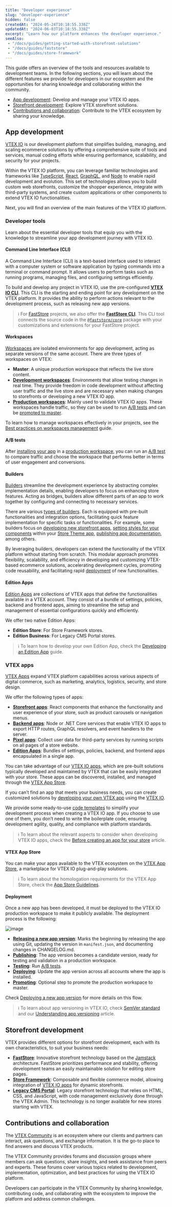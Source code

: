 ```yaml
---
title: "Developer experience"
slug: "developer-experience"
hidden: false
createdAt: "2024-05-24T10:18:55.338Z"
updatedAt: "2024-06-03T10:18:55.338Z"
excerpt: "Learn how our platform enhances the developer experience."
seeAlso:
 - "/docs/guides/getting-started-with-storefront-solutions"
 - "/docs/guides/faststore"
 - "/docs/guides/store-framework"
---
```


This guide offers an overview of the tools and resources available to development teams. In the following sections, you will learn about the different features we provide for developers in our ecosystem and the opportunities for sharing knowledge and collaborating within the community.

- [App development](#app-development): Develop and manage your VTEX IO apps.
- [Storefront development](#storefront-development): Explore VTEX storefront solutions.
- [Contributions and collaboration](#contributions-and-collaboration): Contribute to the VTEX ecosystem by sharing your knowledge.

## App development

[VTEX IO](https://developers.vtex.com/docs/guides/vtex-io-documentation-what-is-vtex-io) is our development platform that simplifies building, managing, and scaling ecommerce solutions by offering a comprehensive suite of tools and services, manual coding efforts while ensuring performance, scalability, and security for your projects.

Within the VTEX IO platform, you can leverage familiar technologies and frameworks like [TypeScript](https://www.typescriptlang.org/), [React](https://react.dev/), [GraphQL](https://graphql.org/), and [Node](https://nodejs.org/en) to enable rapid development and evolution. This set of technologies allows you to build custom web storefronts, customize the shopper experience, integrate with third-party systems, and create custom applications or other components to extend VTEX IO functionalities.

Next, you will find an overview of the main features of the VTEX IO platform.

### Developer tools

Learn about the essential developer tools that equip you with the knowledge to streamline your app development journey with VTEX IO.

#### Command Line Interface (CLI)

A Command Line Interface (CLI) is a text-based interface used to interact with a computer system or software application by typing commands into a terminal or command prompt. It allows users to perform tasks such as running programs, managing files, and configuring settings efficiently.

To build and develop any project in VTEX IO, use the pre-configured [**VTEX IO CLI**](https://developers.vtex.com/docs/guides/vtex-io-documentation-vtex-io-cli-installation-and-command-reference). This CLI is the starting and ending point for any development on the VTEX platform. It provides the ability to perform actions relevant to the development process, such as releasing new app versions.

>ℹ️ For [FastStore](https://developers.vtex.com/docs/guides/faststore/docs-what-is-faststore) projects, we also offer the [**FastStore CLI**](https://developers.vtex.com/docs/guides/faststore/getting-started-3-faststore-cli). This CLI tool connects the source code in the [`@faststore/core`](https://developers.vtex.com/docs/guides/faststore/project-structure-overview#packagejson) package with your customizations and extensions for your FastStore project.

#### Workspaces

[Workspaces](https://developers.vtex.com/docs/guides/vtex-io-documentation-workspace) are isolated environments for app development, acting as separate versions of the same account. There are three types of workspaces on VTEX:

- **Master**: A unique production workspace that reflects the live store content.
- [**Development workspaces**](https://developers.vtex.com/docs/guides/vtex-io-documentation-creating-a-development-workspace): Environments that allow testing changes in real time. They provide freedom in code development without affecting user traffic and the live store and are necessary when making changes to storefronts or developing a new VTEX IO app.
- [**Production workspaces**](https://developers.vtex.com/docs/guides/vtex-io-documentation-creating-a-production-workspace): Mainly used to validate VTEX IO apps. These workspaces handle traffic, so they can be used to run [A/B tests](#ab-tests) and can be [promoted to master](https://developers.vtex.com/docs/guides/vtex-io-documentation-promoting-a-workspace-to-master).

To learn how to manage workspaces effectively in your projects, see the [Best practices on workspaces management](https://developers.vtex.com/docs/guides/vtex-io-documentation-workspaces-best-practices) guide.

#### A/B tests

After [installing your app](https://developers.vtex.com/docs/guides/vtex-io-documentation-installing-an-app) in a [production workspace](https://developers.vtex.com/docs/guides/vtex-io-documentation-creating-a-production-workspace), you can run an [A/B test](https://developers.vtex.com/docs/guides/vtex-io-documentation-running-native-ab-testing) to compare traffic and choose the workspace that performs better in terms of user engagement and conversions.

#### Builders

[Builders](https://developers.vtex.com/docs/guides/vtex-io-documentation-builders) streamline the development experience by abstracting complex implementation details, enabling developers to focus on enhancing store features. Acting as bridges, builders allow different parts of an app to work together by configuring and connecting to necessary services.

There are various [types of builders](https://developers.vtex.com/docs/guides/vtex-io-documentation-builders#list-of-builders). Each is equipped with pre-built functionalities and integration options, facilitating quick feature implementation for specific tasks or functionalities. For example, some builders focus on [developing new storefront apps](https://developers.vtex.com/docs/guides/vtex-io-documentation-react-builder), [setting styles for your components](https://developers.vtex.com/docs/guides/vtex-io-documentation-styles-builder) within your [Store Theme app](https://developers.vtex.com/docs/guides/vtex-io-documentation-3-settingyourstoretheme), [publishing app documentation](https://developers.vtex.com/docs/guides/vtex-io-documentation-docs-builder), among others.

By leveraging builders, developers can extend the functionality of the VTEX platform without starting from scratch. This modular approach promotes flexibility, scalability, and efficiency in developing and customizing VTEX-based ecommerce solutions, accelerating development cycles, promoting code reusability, and facilitating rapid [deployment](#deployment) of new functionalities.

#### Edition Apps

[Edition Apps](https://developers.vtex.com/docs/guides/vtex-io-documentation-edition-app) are collections of VTEX apps that define the functionalities available in a VTEX account. They consist of a bundle of settings, policies, backend and frontend apps, aiming to streamline the setup and management of essential configurations quickly and efficiently.

We offer two native Edition Apps:

- **Edition Store**: For Store Framework stores.
- **Edition Business**: For Legacy CMS Portal stores.

>ℹ️ To learn how to develop your own Edition App, check the [Developing an Edition App](https://developers.vtex.com/docs/guides/vtex-io-documentation-configuring-an-edition-app) guide.

### VTEX apps

[VTEX Apps](https://developers.vtex.com/docs/guides/vtex-io-documentation-what-is-a-vtex-app) expand VTEX platform capabilities across various aspects of digital commerce, such as marketing, analytics, logistics, security, and store design.

We offer the following types of apps:

- [**Storefront apps**](https://developers.vtex.com/docs/guides/vtex-io-documentation-1-developing-storefront-apps-using-react-and-vtex-io): React components that enhance the functionality and user experience of your store, such as product carousels or navigation menus.
- [**Backend apps**](https://developers.vtex.com/docs/guides/vtex-io-documentation-service): Node or .NET Core services that enable VTEX IO apps to export HTTP routes, GraphQL resolvers, and event handlers to the server.
- [**Pixel apps**](https://developers.vtex.com/docs/guides/vtex-io-documentation-1-developnativeintegrationswithpixelapps): Collect user data for third-party services by running scripts on all pages of a store website.
- [**Edition Apps**](https://developers.vtex.com/docs/guides/vtex-io-documentation-edition-app): Bundles of settings, policies, backend, and frontend apps encapsulated in a single app.

You can take advantage of our [VTEX IO apps](https://developers.vtex.com/docs/vtex-io-apps), which are pre-built solutions typically developed and maintained by VTEX that can be easily integrated with your store. These apps can be discovered, installed, and managed through the [VTEX App Store](#vtex-app-store).

If you can’t find an app that meets your business needs, you can create customized solutions by [developing your own VTEX app](https://developers.vtex.com/docs/guides/vtex-io-documentation-developing-an-app) using the [VTEX IO](#app-development).

We provide some ready-to-use [code templates](https://developers.vtex.com/docs/guides/code-samples) to simplify your development process when creating a VTEX IO app. If you choose to use one of them, you don’t need to write the boilerplate code, ensuring development agility, quality, and compliance with platform standards.

>ℹ️ To learn about the relevant aspects to consider when developing VTEX IO apps, check the [Before creating an app for your store](https://help.vtex.com/tracks/vtex-store-overview--eSDNk26pdvemF3XKM0nK9/7euXDZR5CCnVFSrXyczIhu#before-creating-an-app-for-your-store) article.

#### VTEX App Store

You can make your apps available to the VTEX ecosystem on the [VTEX App Store](https://developers.vtex.com/docs/guides/vtex-app-store), a marketplace for VTEX IO plug-and-play solutions.

>ℹ️ To learn about the homologation requirements for the VTEX App Store, check the [App Store Guidelines](https://developers.vtex.com/docs/guides/vtex-io-documentation-homologation-requirements-for-vtex-app-store).

#### Deployment

Once a new app has been developed, it must be deployed to the VTEX IO production workspace to make it publicly available. The deployment process is the following:

![image](https://cdn.jsdelivr.net/gh/vtexdocs/dev-portal-content@main/docs/guides/VTEX-Platform-Overview/making-an-app-publicly-available.png)

- [**Releasing a new app version**](https://developers.vtex.com/docs/guides/vtex-io-documentation-releasing-a-new-app-version): Marks the beginning by releasing the app using Git, updating the version in `manifest.json`, and documenting changes in CHANGELOG.md.
- [**Publishing**](https://developers.vtex.com/docs/guides/vtex-io-documentation-publishing-an-app): The app version becomes a candidate version, ready for testing and validation in a production workspace.
- [**Testing**](https://developers.vtex.com/docs/guides/ab-tests): Run [A/B tests](#ab-tests).
- [**Deploying**](https://developers.vtex.com/docs/guides/vtex-io-documentation-deploying-the-app-stable-version): Update the app version across all accounts where the app is installed.
- [**Promoting**](https://developers.vtex.com/docs/guides/vtex-io-documentation-promoting-a-workspace-to-master): Optional step to promote the production workspace to master.

Check [Deploying a new app version](https://developers.vtex.com/docs/guides/vtex-io-documentation-making-your-new-app-version-publicly-available) for more details on this flow.

>ℹ️ To learn about app versioning in VTEX IO, check [SemVer standard](https://semver.org/) and our [Understanding app versioning](https://developers.vtex.com/docs/guides/vtex-io-documentation-releasing-a-new-app-version) article.

## Storefront development

VTEX provides different options for storefront development, each with its own characteristics, to suit your business needs:

- [**FastStore**](https://developers.vtex.com/docs/guides/faststore/docs-what-is-faststore): Innovative storefront technology based on the [Jamstack](https://jamstack.org/) architecture. FastStore prioritizes performance and stability, offering development teams an easily maintainable solution for editing store pages.
- [**Store Framework**](https://developers.vtex.com/docs/guides/store-framework): Composable and flexible commerce model, allowing integration of [VTEX IO apps](https://developers.vtex.com/docs/vtex-io-apps) for dynamic storefronts.
- [**Legacy CMS Portal**](https://developers.vtex.com/docs/guides/vtex-io-documentation-migrating-storefront-from-legacy-to-io): Legacy storefront technology that relies on HTML, CSS, and JavaScript, with code management exclusively done through the VTEX Admin. This technology is no longer available for new stores starting with VTEX.

## Contributions and collaboration

The [VTEX Community](https://community.vtex.com/) is an ecosystem where our clients and partners can interact, ask questions, and exchange information. It is the go-to place to find answers and discuss VTEX products.

The VTEX Community provides forums and discussion groups where members can ask questions, share insights, and seek assistance from peers and experts. These forums cover various topics related to development, implementation, optimization, and best practices for using the VTEX IO platform.

Developers can participate in the VTEX Community by sharing knowledge, contributing code, and collaborating with the ecosystem to improve the platform and address common challenges.
